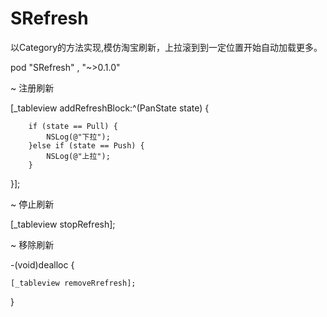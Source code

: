 # SRefresh
以Category的方法实现,模仿淘宝刷新，上拉滚到到一定位置开始自动加载更多。

pod "SRefresh" , "~>0.1.0"

~ 注册刷新

[_tableview addRefreshBlock:^(PanState state) {

        if (state == Pull) {
            NSLog(@"下拉");
        }else if (state == Push) {
            NSLog(@"上拉");
        }
}];
    
~ 停止刷新

[_tableview stopRefresh];

~ 移除刷新

-(void)dealloc {

    [_tableview removeRrefresh];
}
    
